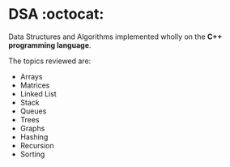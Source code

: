 # DSA :octocat:
Data Structures and Algorithms implemented wholly on the **C++ programming language**.

The topics reviewed are:
* Arrays
* Matrices
* Linked List
* Stack
* Queues
* Trees
* Graphs
* Hashing
* Recursion
* Sorting
